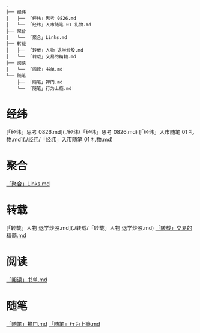 ```text
.
├── 经纬
│   ├── 「经纬」思考 0826.md
│   └── 「经纬」入市随笔 01 礼物.md
├── 聚合
│   └── 「聚合」Links.md
├── 转载
│   ├── 「转载」人物 退学炒股.md
│   └── 「转载」交易的精髓.md
├── 阅读
│   └── 「阅读」书单.md
└── 随笔
    ├── 「随笔」禅门.md
    └── 「随笔」行为上瘾.md

```
# 经纬
[「经纬」思考 0826.md](./经纬/「经纬」思考 0826.md)
[「经纬」入市随笔 01 礼物.md](./经纬/「经纬」入市随笔 01 礼物.md)
# 聚合
[「聚合」Links.md](./聚合/「聚合」Links.md)
# 转载
[「转载」人物 退学炒股.md](./转载/「转载」人物 退学炒股.md)
[「转载」交易的精髓.md](./转载/「转载」交易的精髓.md)
# 阅读
[「阅读」书单.md](./阅读/「阅读」书单.md)
# 随笔
[「随笔」禅门.md](./随笔/「随笔」禅门.md)
[「随笔」行为上瘾.md](./随笔/「随笔」行为上瘾.md)
